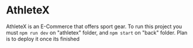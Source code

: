 # AthleteX
AthleteX is an E-Commerce that offers sport gear. 
To run this project you must  `npm run dev` on "athletex" folder, and `npm start` on "back" folder.
Plan is to deploy it once its finished
